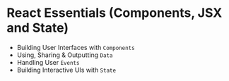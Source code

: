 # React Essentials (Components, JSX and State)

-   Building User Interfaces with `Components`
-   Using, Sharing & Outputting `Data`
-   Handling User `Events`
-   Building Interactive UIs with `State`

